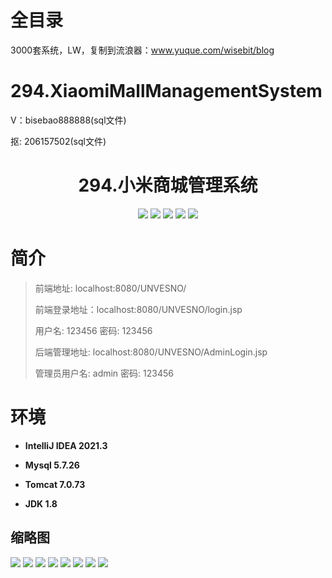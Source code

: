 # 全目录

3000套系统，LW，复制到流浪器：www.yuque.com/wisebit/blog

# 294.XiaomiMallManagementSystem

<p>V：bisebao888888(sql文件)</p>
<p>抠: 206157502(sql文件)</p>

<p><h1 align="center">294.小米商城管理系统</h1></p>



<p align="center">
	<img src="https://img.shields.io/badge/jdk-1.8-orange.svg"/>
    <img src="https://img.shields.io/badge/spring-5.x-lightgrey.svg"/>
    <img src="https://img.shields.io/badge/springmvc-3.x-blue.svg"/>
    <img src="https://img.shields.io/badge/mybatis-5.x-yellow.svg"/>
    <img src="https://img.shields.io/badge/vue-5.x-yellow.svg"/>
</p>



# 简介
>
> 
>
> 前端地址: localhost:8080/UNVESNO/
>
> 前端登录地址：localhost:8080/UNVESNO/login.jsp
>
> 用户名: 123456   密码: 123456
>
> 后端管理地址: localhost:8080/UNVESNO/AdminLogin.jsp
>
> 管理员用户名: admin   密码: 123456
>


# 环境

- <b>IntelliJ IDEA 2021.3</b>

- <b>Mysql 5.7.26</b>

- <b>Tomcat 7.0.73</b>

- <b>JDK 1.8</b>





## 缩略图

![](https://bitwise.oss-cn-heyuan.aliyuncs.com/2024/9/10/bca1a46e-3440-466c-91b3-f34f102adaf5.png)
![](https://bitwise.oss-cn-heyuan.aliyuncs.com/2024/9/10/14d1014a-56eb-44d0-a691-dc42cc4f96ec.png)
![](https://bitwise.oss-cn-heyuan.aliyuncs.com/2024/9/10/4721de93-0b4b-4622-a4ec-0f7302c04648.png)
![](https://bitwise.oss-cn-heyuan.aliyuncs.com/2024/9/10/09f4b9eb-7509-45d7-ae4f-53c7d8180653.png)
![](https://bitwise.oss-cn-heyuan.aliyuncs.com/2024/9/10/1e629977-75c5-4a12-bcc5-d0d96e4a47c3.png)
![](https://bitwise.oss-cn-heyuan.aliyuncs.com/2024/9/10/534739b8-b55a-4ded-b387-e72d48a9ea90.png)
![](https://bitwise.oss-cn-heyuan.aliyuncs.com/2024/9/10/d184bee2-59d9-423d-94cb-402fc8827131.png)
![](https://bitwise.oss-cn-heyuan.aliyuncs.com/2024/9/10/c7e4fa97-7326-471c-9eeb-98ee2f6a50ea.png)





